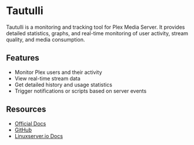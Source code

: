 # Tautulli

Tautulli is a monitoring and tracking tool for Plex Media Server. It provides detailed statistics, graphs, and real-time monitoring of user activity, stream quality, and media consumption.

## Features

- Monitor Plex users and their activity
- View real-time stream data
- Get detailed history and usage statistics
- Trigger notifications or scripts based on server events

## Resources

- [Official Docs](https://tautulli.com/)
- [GitHub](https://github.com/Tautulli/Tautulli)
- [Linuxserver.io Docs](https://docs.linuxserver.io/images/docker-tautulli/)
